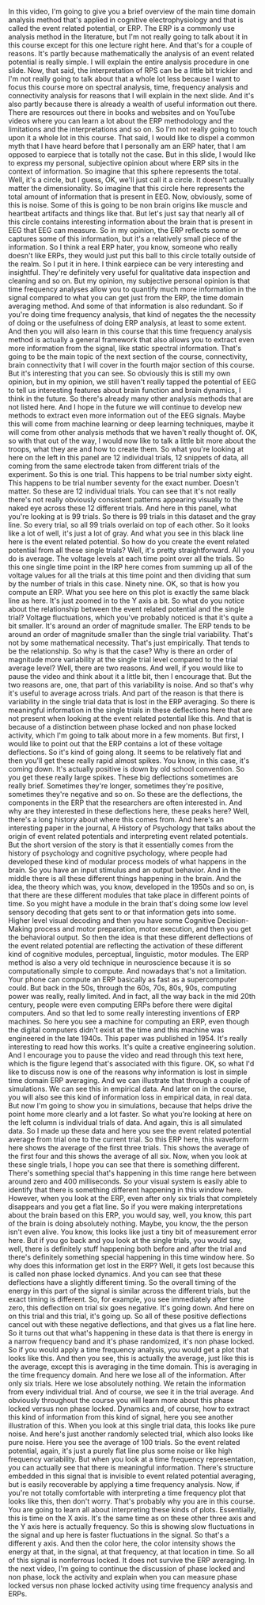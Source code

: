  In this video, I'm going to give you a brief overview of the main time domain analysis method that's applied in cognitive electrophysiology and that is called the event related potential, or ERP. The ERP is a commonly use analysis method in the literature, but I'm not really going to talk about it in this course except for this one lecture right here. And that's for a couple of reasons. It's partly because mathematically the analysis of an event related potential is really simple. I will explain the entire analysis procedure in one slide. Now, that said, the interpretation of RPS can be a little bit trickier and I'm not really going to talk about that a whole lot less because I want to focus this course more on spectral analysis, time, frequency analysis and connectivity analysis for reasons that I will explain in the next slide. And it's also partly because there is already a wealth of useful information out there. There are resources out there in books and websites and on YouTube videos where you can learn a lot about the ERP methodology and the limitations and the interpretations and so on. So I'm not really going to touch upon it a whole lot in this course. That said, I would like to dispel a common myth that I have heard before that I personally am an ERP hater, that I am opposed to earpiece that is totally not the case. But in this slide, I would like to express my personal, subjective opinion about where ERP sits in the context of information. So imagine that this sphere represents the total. Well, it's a circle, but I guess, OK, we'll just call it a circle. It doesn't actually matter the dimensionality. So imagine that this circle here represents the total amount of information that is present in EEG. Now, obviously, some of this is noise. Some of this is going to be non brain origins like muscle and heartbeat artifacts and things like that. But let's just say that nearly all of this circle contains interesting information about the brain that is present in EEG that EEG can measure. So in my opinion, the ERP reflects some or captures some of this information, but it's a relatively small piece of the information. So I think a real ERP hater, you know, someone who really doesn't like ERPs, they would just put this ball to this circle totally outside of the realm. So I put it in here. I think earpiece can be very interesting and insightful. They're definitely very useful for qualitative data inspection and cleaning and so on. But my opinion, my subjective personal opinion is that time frequency analyses allow you to quantify much more information in the signal compared to what you can get just from the ERP, the time domain averaging method. And some of that information is also redundant. So if you're doing time frequency analysis, that kind of negates the the necessity of doing or the usefulness of doing ERP analysis, at least to some extent. And then you will also learn in this course that this time frequency analysis method is actually a general framework that also allows you to extract even more information from the signal, like static spectral information. That's going to be the main topic of the next section of the course, connectivity, brain connectivity that I will cover in the fourth major section of this course. But it's interesting that you can see. So obviously this is still my own opinion, but in my opinion, we still haven't really tapped the potential of EEG to tell us interesting features about brain function and brain dynamics, I think in the future. So there's already many other analysis methods that are not listed here. And I hope in the future we will continue to develop new methods to extract even more information out of the EEG signals. Maybe this will come from machine learning or deep learning techniques, maybe it will come from other analysis methods that we haven't really thought of. OK, so with that out of the way, I would now like to talk a little bit more about the troops, what they are and how to create them. So what you're looking at here on the left in this panel are 12 individual trials, 12 snippets of data, all coming from the same electrode taken from different trials of the experiment. So this is one trial. This happens to be trial number sixty eight. This happens to be trial number seventy for the exact number. Doesn't matter. So these are 12 individual trials. You can see that it's not really there's not really obviously consistent patterns appearing visually to the naked eye across these 12 different trials. And here in this panel, what you're looking at is 99 trials. So there is 99 trials in this dataset and the gray line. So every trial, so all 99 trials overlaid on top of each other. So it looks like a lot of well, it's just a lot of gray. And what you see in this black line here is the event related potential. So how do you create the event related potential from all these single trials? Well, it's pretty straightforward. All you do is average. The voltage levels at each time point over all the trials. So this one single time point in the IRP here comes from summing up all of the voltage values for all the trials at this time point and then dividing that sum by the number of trials in this case. Ninety nine. OK, so that is how you compute an ERP. What you see here on this plot is exactly the same black line as here. It's just zoomed in to the Y axis a bit. So what do you notice about the relationship between the event related potential and the single trial? Voltage fluctuations, which you've probably noticed is that it's quite a bit smaller. It's around an order of magnitude smaller. The ERP tends to be around an order of magnitude smaller than the single trial variability. That's not by some mathematical necessity. That's just empirically. That tends to be the relationship. So why is that the case? Why is there an order of magnitude more variability at the single trial level compared to the trial average level? Well, there are two reasons. And well, if you would like to pause the video and think about it a little bit, then I encourage that. But the two reasons are, one, that part of this variability is noise. And so that's why it's useful to average across trials. And part of the reason is that there is variability in the single trial data that is lost in the ERP averaging. So there is meaningful information in the single trials in these deflections here that are not present when looking at the event related potential like this. And that is because of a distinction between phase locked and non phase locked activity, which I'm going to talk about more in a few moments. But first, I would like to point out that the ERP contains a lot of these voltage deflections. So it's kind of going along. It seems to be relatively flat and then you'll get these really rapid almost spikes. You know, in this case, it's coming down. It's actually positive is down by old school convention. So you get these really large spikes. These big deflections sometimes are really brief. Sometimes they're longer, sometimes they're positive, sometimes they're negative and so on. So these are the deflections, the components in the ERP that the researchers are often interested in. And why are they interested in these deflections here, these peaks here? Well, there's a long history about where this comes from. And here's an interesting paper in the journal, A History of Psychology that talks about the origin of event related potentials and interpreting event related potentials. But the short version of the story is that it essentially comes from the history of psychology and cognitive psychology, where people had developed these kind of modular process models of what happens in the brain. So you have an input stimulus and an output behavior. And in the middle there is all these different things happening in the brain. And the idea, the theory which was, you know, developed in the 1950s and so on, is that there are these different modules that take place in different points of time. So you might have a module in the brain that's doing some low level sensory decoding that gets sent to or that information gets into some. Higher level visual decoding and then you have some Cognitive Decision-Making process and motor preparation, motor execution, and then you get the behavioral output. So then the idea is that these different deflections of the event related potential are reflecting the activation of these different kind of cognitive modules, perceptual, linguistic, motor modules. The ERP method is also a very old technique in neuroscience because it is so computationally simple to compute. And nowadays that's not a limitation. Your phone can compute an ERP basically as fast as a supercomputer could. But back in the 50s, through the 60s, 70s, 80s, 90s, computing power was really, really limited. And in fact, all the way back in the mid 20th century, people were even computing ERPs before there were digital computers. And so that led to some really interesting inventions of ERP machines. So here you see a machine for computing an ERP, even though the digital computers didn't exist at the time and this machine was engineered in the late 1940s. This paper was published in 1954. It's really interesting to read how this works. It's quite a creative engineering solution. And I encourage you to pause the video and read through this text here, which is the figure legend that's associated with this figure. OK, so what I'd like to discuss now is one of the reasons why information is lost in simple time domain ERP averaging. And we can illustrate that through a couple of simulations. We can see this in empirical data. And later on in the course, you will also see this kind of information loss in empirical data, in real data. But now I'm going to show you in simulations, because that helps drive the point home more clearly and a lot faster. So what you're looking at here on the left column is individual trials of data. And again, this is all simulated data. So I made up these data and here you see the event related potential average from trial one to the current trial. So this ERP here, this waveform here shows the average of the first three trials. This shows the average of the first four and this shows the average of all six. Now, when you look at these single trials, I hope you can see that there is something different. There's something special that's happening in this time range here between around zero and 400 milliseconds. So your visual system is easily able to identify that there is something different happening in this window here. However, when you look at the ERP, even after only six trials that completely disappears and you get a flat line. So if you were making interpretations about the brain based on this ERP, you would say, well, you know, this part of the brain is doing absolutely nothing. Maybe, you know, the the person isn't even alive. You know, this looks like just a tiny bit of measurement error here. But if you go back and you look at the single trials, you would say, well, there is definitely stuff happening both before and after the trial and there's definitely something special happening in this time window here. So why does this information get lost in the ERP? Well, it gets lost because this is called non phase locked dynamics. And you can see that these deflections have a slightly different timing. So the overall timing of the energy in this part of the signal is similar across the different trials, but the exact timing is different. So, for example, you see immediately after time zero, this deflection on trial six goes negative. It's going down. And here on on this trial and this trial, it's going up. So all of these positive deflections cancel out with these negative deflections, and that gives us a flat line here. So it turns out that what's happening in these data is that there is energy in a narrow frequency band and it's phase randomized, it's non phase locked. So if you would apply a time frequency analysis, you would get a plot that looks like this. And then you see, this is actually the average, just like this is the average, except this is averaging in the time domain. This is averaging in the time frequency domain. And here we lose all of the information. After only six trials. Here we lose absolutely nothing. We retain the information from every individual trial. And of course, we see it in the trial average. And obviously throughout the course you will learn more about this phase locked versus non phase locked. Dynamics and, of course, how to extract this kind of information from this kind of signal, here you see another illustration of this. When you look at this single trial data, this looks like pure noise. And here's just another randomly selected trial, which also looks like pure noise. Here you see the average of 100 trials. So the event related potential, again, it's just a purely flat line plus some noise or like high frequency variability. But when you look at a time frequency representation, you can actually see that there is meaningful information. There's structure embedded in this signal that is invisible to event related potential averaging, but is easily recoverable by applying a time frequency analysis. Now, if you're not totally comfortable with interpreting a time frequency plot that looks like this, then don't worry. That's probably why you are in this course. You are going to learn all about interpreting these kinds of plots. Essentially, this is time on the X axis. It's the same time as on these other three axis and the Y axis here is actually frequency. So this is showing slow fluctuations in the signal and up here is faster fluctuations in the signal. So that's a different y axis. And then the color here, the color intensity shows the energy at that, in the signal, at that frequency, at that location in time. So all of this signal is nonferrous locked. It does not survive the ERP averaging. In the next video, I'm going to continue the discussion of phase locked and non phase, lock the activity and explain when you can measure phase locked versus non phase locked activity using time frequency analysis and ERPs.